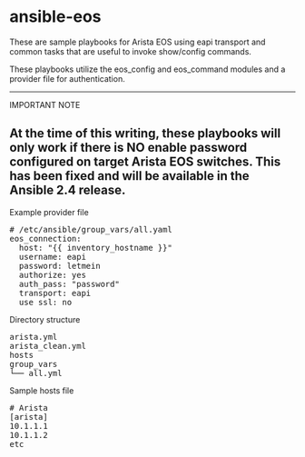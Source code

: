 # ansible-eos
These are sample playbooks for Arista EOS using eapi transport and common tasks that are useful to invoke show/config commands.

These playbooks utilize the eos_config and eos_command modules and a provider file for authentication.

---
IMPORTANT NOTE

At the time of this writing, these playbooks will only work if there is NO enable password configured on target Arista EOS switches. This has been fixed and will be available in the Ansible 2.4 release.
---

Example provider file
<pre>
# /etc/ansible/group_vars/all.yaml
eos_connection:
  host: "{{ inventory_hostname }}"
  username: eapi
  password: letmein
  authorize: yes
  auth_pass: "password"
  transport: eapi
  use_ssl: no
</pre>

Directory structure
<pre>
arista.yml
arista_clean.yml 
hosts
group_vars
└── all.yml
</pre>

Sample hosts file
<pre>
# Arista
[arista]
10.1.1.1
10.1.1.2
etc
</pre>

